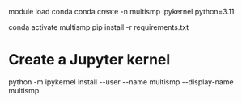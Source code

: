 module load conda
conda create -n multismp ipykernel python=3.11

conda activate multismp
pip install -r requirements.txt

# Create a Jupyter kernel
python -m ipykernel install --user --name multismp --display-name multismp

